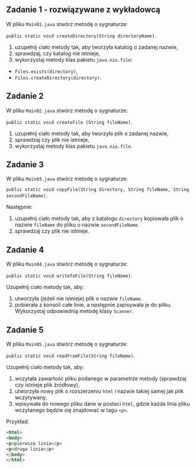 ## Zadanie 1 - rozwiązywane z wykładowcą

W pliku `Main01.java` stwórz metodę o sygnaturze:
 
 `public static void createDirectory(String directoryName)`.

1. uzupełnij ciało metody tak, aby tworzyła katalog o zadanej nazwie,
2. sprawdzaj, czy katalog nie istnieje,
3. wykorzystaj metody klas pakietu `java.nio.file`: 
 - `Files.exists(directory)`,
 - `Files.createDirectory(directory)`.



## Zadanie 2

W pliku `Main02.java` stwórz metodę o sygnaturze:
 
 `public static void createFile (String fileName)`.

1. uzupełnij ciało metody tak, aby tworzyła plik o zadanej nazwie,
2. sprawdzaj czy plik nie istnieje,
3. wykorzystaj metody klas pakietu `java.nio.file`.


## Zadanie 3

W pliku `Main03.java` stwórz metodę o sygnaturze:
 
 `public static void copyFile(String directory, String fileName, String secondFileName)`.
   
Następnie:  

1. uzupełnij ciało metody tak, aby z katalogu `directory` kopiowała plik o nazwie `fileName` do pliku o nazwie `secondFileName`.
2. sprawdzaj czy plik nie istnieje.


## Zadanie 4

W pliku `Main04.java` stwórz metodę o sygnaturze:
 
 `public static void writeToFile(String fileName)`.
   
Uzupełnij ciało metody tak, aby:

1. utworzyła (jeżeli nie istnieje) plik o nazwie `fileName`. 
2. pobierała z konsoli całe linie, a następnie zapisywała je do pliku. Wykorzystaj odpowiednią metodę klasy `Scanner`.



## Zadanie 5

W pliku `Main05.java` stwórz metodę o sygnaturze:
 
 `public static void readFromFile(String fileName)`.
   
Uzupełnij ciało metody tak, aby:

1. wczytała zawartość pliku podanego w parametrze metody (sprawdzaj czy istnieje plik źródłowy),
2. utworzyła nowy plik o rozszerzeniu `html` i nazwie takiej samej jak plik wczytywany,
3. wpisywała do nowego pliku dane w postaci `html`, gdzie każda linia pliku wczytanego będzie się znajdować w tagu `<p>`.

Przykład:
```html
<html>
<body>
<p>pierwsza linia</p>
<p>druga linia</p>
</body>
</html>

```
